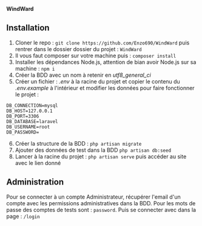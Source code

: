 **WindWard**

## Installation

1. Cloner le repo : `git clone https://github.com/Enzo690/WindWard` puis rentrer dans le dossier dossier du projet : `WindWard`
2. Il vous faut composer sur votre machine puis : `composer install`
3. Installer les dépendances Node.js, attention de bian avoir Node.js sur sa machine : `npm i`
4. Créer la BDD avec un nom à retenir en *utf8_general_ci*
5. Créer un fichier : *.env* à la racine du projet et copier le contenu du *.env.example* à l'intérieur et modifier les données pour faire fonctionner le projet :

```
DB_CONNECTION=mysql
DB_HOST=127.0.0.1
DB_PORT=3306
DB_DATABASE=laravel
DB_USERNAME=root
DB_PASSWORD=
```

6. Créer la structure de la BDD : `php artisan migrate`
7. Ajouter des données de test dans la BDD `php artisan db:seed`
8. Lancer à la racine du projet : `php artisan serve` puis accéder au site avec le lien donné

## Administration

Pour se connecter à un compte Administrateur, récupérer l'email d'un compte avec les permissions administratives dans la BDD. Pour les mots de passe des comptes de tests sont : `password`. Puis se connecter avec dans la page : `/login`